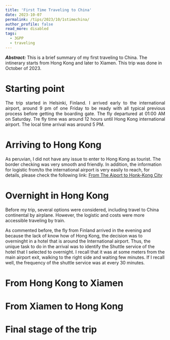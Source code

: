 ```yaml
---
title: 'First Time Traveling to China'
date: 2023-10-07
permalink: /tips/2023/10/1stimechina/
author_profile: false
read_more: disabled
tags:
  - 3GPP
  - traveling
---
```


***Abstract:*** This is a brief summary of my first traveling to China. The intinerary starts from Hong Kong and later to Xiamen. This trip was done in October of 2023.


Starting point
======

<div style="text-align: justify">
The trip started in Helsinki, Finland. I arrived early to the international airport, around 9 pm of one Friday to be ready with all typical previous process before getting the boarding gate. The fly departured at 01:00 AM on Saturday. Tre fly time was around 12 hours until Hong Kong international airport. The local time arrival was around 5 PM.
</div>


Arriving to Hong Kong
======

As peruvian, I did not have any issue to enter to Hong Kong as tourist. The border checking was very smooth and friendly. In addition, the information for logistic from/to the international airport is very easily to reach, for details, please check the following link: [From The Aiport to Honk-Kong City](https://www.hongkongairport.com/en/transport/to-from-airport/airport-express.page)


Overnight in Hong Kong
======

Before my trip, several options were considered, including travel to China continental by airplane. However, the logistic and costs were more accessible traveling by train. 

As commented before, the fly from Finland arrived in the evening and because the lack of know how of Hong Kong, the decision was to overninght in a hotel that is around the International airport. Thus, the unique task to do in the arrival was to identify the Shuttle service of the hotel that I selected to overnight. I recall that it was at some meters from the main airport exit, walking to the right side and waiting few minutes. If I recall well, the frequency of the shuttle service was at every 30 minutes.  


From Hong Kong to Xiamen
======


From Xiamen to Hong Kong
======


Final stage of the trip
======